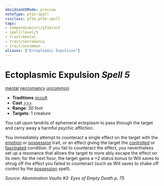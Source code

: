 ```yaml
---
obsidianUIMode: preview
noteType: pf2e-Spell
cssclass: pf2e,pf2e-spell
tags:
- compendium/src/pf2e/av3
- spell/level/5
- trait/mental
- trait/necromancy
- trait/uncommon
aliases: ["Ectoplasmic Expulsion"]
---
```

# Ectoplasmic Expulsion *Spell 5*   
[mental](rules/traits/mental.md "Mental Effect Trait")  [necromancy](rules/traits/necromancy.md "Necromancy School Trait")  [uncommon](rules/traits/uncommon.md "Uncommon Rarity Trait")  

- **Traditions** [occult](rules/traits/occult.md "Occult Tradition Trait")
- **Cast** [>>>](rules/core-rulebook/chapter-9-playing-the-game.md#Actions "Three-Action") 
- **Range**: 30 foot
- **Targets**: 1 creature

You call upon tendrils of ephemeral ectoplasm to pass through the target and carry away a harmful psychic affliction.

You immediately attempt to counteract a single effect on the target with the [emotion](rules/traits/emotion.md "Emotion Effect Trait") or [possession](rules/traits/possession.md "Possession Effect Trait") trait, or an effect giving the target the [controlled](rules/conditions.md#Controlled) or [fascinated](rules/conditions.md#Fascinated) condition. If you fail to counteract the effect, you nevertheless set up a resonance that allows the target to more ably escape the effect on its own; for the next hour, the target gains a +2 status bonus to Will saves to shrug off the effect you failed to counteract (such as Will saves to shake off control by the [possession](compendium/spells/possession.md) spell).

*Source: Abomination Vaults #3: Eyes of Empty Death p. 75*